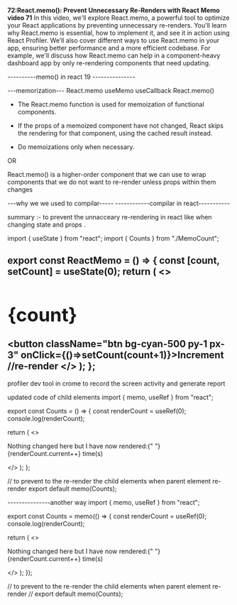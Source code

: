 ****72:React.memo(): Prevent Unnecessary Re-Renders with React Memo video 71****
In this video, we'll explore React.memo, a powerful tool to optimize your React applications by preventing unnecessary re-renders. You'll learn why React.memo is essential, how to implement it, and see it in action using React Profiler. We’ll also cover different ways to use React.memo in your app, ensuring better performance and a more efficient codebase. For example, we'll discuss how React.memo can help in a component-heavy dashboard app by only re-rendering components that need updating.



----------memo() in react 19 ---------------

---memorization---
React.memo
useMemo
useCallback
React.memo()

* The React.memo function is used for memoization of functional components.

* If the props of a memoized component have not changed, React skips the
rendering for that component, using the cached result instead.

* Do memoizations only when necessary.

OR

React.memo() is a higher-order component that we can use to wrap components that we do not want to re-render unless props within them changes





---why we we used to compilar-----
------------compilar in react-----------

summary :- to prevent the unnacceary re-rendering in react like when changing state and props .

import { useState } from "react";
import { Counts } from "./MemoCount";

export const ReactMemo = () => {
  const [count, setCount] = useState(0);
  return (
    <>
      <div className="p-4 h-52 font-display tracking-wider flex flex-col justify-end items-center">
        <h1>{count}</h1>
        <button className="btn bg-cyan-500 py-1 px-3" onClick={()=>setCount(count+1)}>Increment</button>
      </div>
      <Counts /> //re-render
    </>
  );
};
-------

profiler dev tool in crome to record the screen activity and generate report



updated code of child elements 
import { memo, useRef } from "react";

export const Counts = () => {
  const renderCount = useRef(0);
  console.log(renderCount);

  return (
    <>
      <div className="mt-3 font-display text-center">
        <p className="">
          Nothing changed here but I have now rendered:{" "}
          <span className="text-red-600"> {renderCount.current++} time(s)</span>
        </p>
      </div>
    </>
  );
};

// to prevent to the re-render the child elements when parent element re-render
export default memo(Counts);


---------------another way 
import { memo, useRef } from "react";


export const Counts = memo(() => {
  const renderCount = useRef(0);
  console.log(renderCount);

  return (
    <>
      <div className="mt-3 font-display text-center">
        <p className="">
          Nothing changed here but I have now rendered:{" "}
          <span className="text-red-600"> {renderCount.current++} time(s)</span>
        </p>
      </div>
    </>
  );
});

// to prevent to the re-render the child elements when parent element re-render
// export default memo(Counts);
